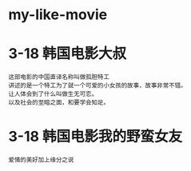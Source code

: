 # my-like-movie
# 3-18 韩国电影大叔
	这部电影的中国直译名称叫做孤胆特工
	讲述的是一个特工为了就一个可爱的小女孩的故事，故事非常不错。
	让人体会到了什么叫做生无可恋。
	以及社会的至暗之面，和要学会知足。
# 3-18 韩国电影我的野蛮女友
	爱情的美好加上缘分之说
